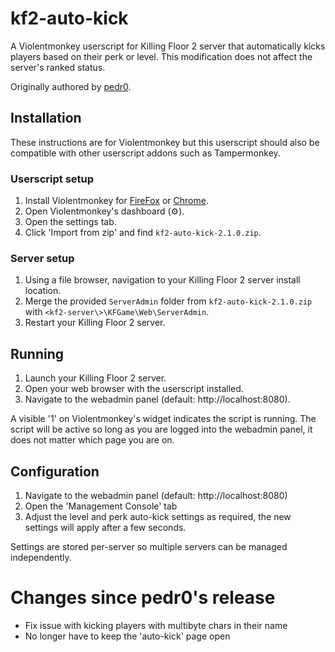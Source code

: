 kf2-auto-kick
=============

A Violentmonkey userscript for Killing Floor 2 server that automatically kicks
players based on their perk or level. This modification does not affect the
server's ranked status.

Originally authored by [pedr0](https://forums.tripwireinteractive.com/forum/killing-floor-2/killing-floor-2-modifications/general-modding-discussion-ad/beta-mod-releases/115511-webadmin-auto-kick-players-by-perk-level).


## Installation

These instructions are for Violentmonkey but this userscript should also be
compatible with other userscript addons such as Tampermonkey.

### Userscript setup

1. Install Violentmonkey for [FireFox](https://addons.mozilla.org/ja/firefox/addon/violentmonkey/)
    or [Chrome](https://chrome.google.com/webstore/detail/violentmonkey/jinjaccalgkegednnccohejagnlnfdag).
2. Open Violentmonkey's dashboard (:gear:).
3. Open the settings tab.
4. Click 'Import from zip' and find `kf2-auto-kick-2.1.0.zip`.

### Server setup

1. Using a file browser, navigation to your Killing Floor 2 server install
    location.
2. Merge the provided `ServerAdmin` folder from `kf2-auto-kick-2.1.0.zip` with
    `<kf2-server\>\KFGame\Web\ServerAdmin`.
3. Restart your Killing Floor 2 server.


## Running

1. Launch your Killing Floor 2 server.
2. Open your web browser with the userscript installed.
3. Navigate to the webadmin panel (default: http://localhost:8080).

A visible '1' on Violentmonkey's widget indicates the script is running. The
script will be active so long as you are logged into the webadmin panel, it
does not matter which page you are on.


## Configuration

1. Navigate to the webadmin panel (default: http://localhost:8080)
2. Open the 'Management Console' tab
2. Adjust the level and perk auto-kick settings as required, the new settings will apply after a few seconds.

Settings are stored per-server so multiple servers can be managed
independently.


# Changes since pedr0's release

* Fix issue with kicking players with multibyte chars in their name
* No longer have to keep the 'auto-kick' page open
